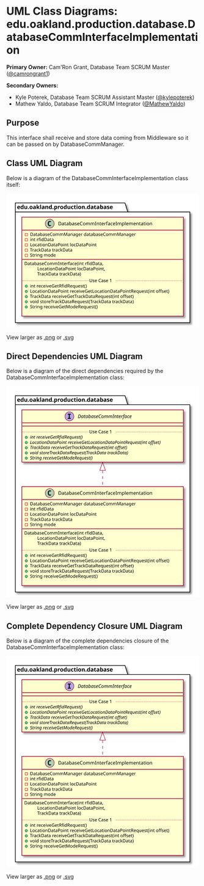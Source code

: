 # UML Class Diagrams: edu.oakland.production.database.DatabaseCommInterfaceImplementation

**Primary Owner:** Cam'Ron Grant, Database Team SCRUM Master ([@camrongrant1](https://github.com/camrongrant1/))

**Secondary Owners:**

- Kyle Poterek, Database Team SCRUM Assistant Master ([@kylepoterek](https://github.com/kylepoterek/))
- Mathew Yaldo, Database Team SCRUM Integrator ([@MathewYaldo](https://github.com/MathewYaldo/))

## Purpose

This interface shall receive and store data coming from Middleware so it can be passed on by DatabaseCommManager.

## Class UML Diagram

Below is a diagram of the DatabaseCommInterfaceImplementation class itself:

![DatabaseCommInterfaceImplementation](./DatabaseCommInterfaceImplementation.svg)

View larger as [.png](./DatabaseCommInterfaceImplementation.png) or [.svg](./DatabaseCommInterfaceImplementation.svg)

## Direct Dependencies UML Diagram

Below is a diagram of the direct dependencies required by the DatabaseCommInterfaceImplementation class:

![DatabaseCommInterfaceImplementation Direct Dependencies](./DatabaseCommInterfaceImplementation_DirectDependencies.svg)

View larger as [.png](./DatabaseCommInterfaceImplementation_DirectDependencies.png) or [.svg](./DatabaseCommInterfaceImplementation_DirectDependencies.svg)

## Complete Dependency Closure UML Diagram

Below is a diagram of the complete dependencies closure of the DatabaseCommInterfaceImplementation class:

![DatabaseCommInterfaceImplementation Dependency Closure](./DatabaseCommInterfaceImplementation_Closure.svg)

View larger as [.png](./DatabaseCommInterfaceImplementation_Closure.png) or [.svg](./DatabaseCommInterfaceImplementation_Closure.svg)
